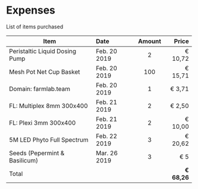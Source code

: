 # Expenses
List of items purchased

| Item                           | Date          | Amount | Price   |
| ------------------------------ |:------------- | :----: | ------: |
| Peristaltic Liquid Dosing Pump | Feb. 20 2019  | 2      | € 10,72 |
| Mesh Pot Net Cup Basket        | Feb. 20 2019  | 100    | € 15,71 |
| Domain: farmlab.team           | Feb. 20 2019  | 1      | €  3,71 |
| FL: Multiplex 8mm 300x400      | Feb. 21 2019  | 2      | €  2,50 |
| FL: Plexi 3mm 300x400          | Feb. 21 2019  | 2      | € 10,00 |
| 5M LED Phyto Full Spectrum     | Feb. 22 2019  | 3      | € 20,62 |
| Seeds (Pepermint & Basilicum)  | Mar. 26 2019  | 3      | €     5 |
| Total | |                                             | **€ 68,26** |